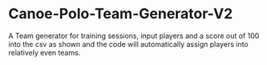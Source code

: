 # Canoe-Polo-Team-Generator-V2

A Team generator for training sessions, input players and a score out of 100 into the csv as shown and the code will automatically assign players into relatively even teams. 
